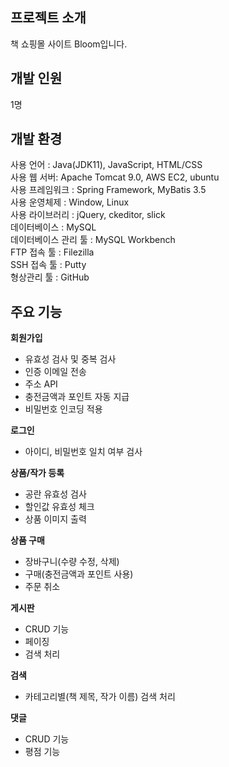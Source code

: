 ## 프로젝트 소개
책 쇼핑몰 사이트 Bloom입니다.

## 개발 인원
1명

## 개발 환경
사용 언어 : Java(JDK11), JavaScript, HTML/CSS  
사용 웹 서버:  Apache Tomcat 9.0, AWS EC2, ubuntu  
사용 프레임워크 : Spring Framework, MyBatis 3.5  
사용 운영체제 : Window, Linux  
사용 라이브러리 : jQuery, ckeditor, slick  
데이터베이스 : MySQL  
데이터베이스 관리 툴 : MySQL Workbench  
FTP 접속 툴 : Filezilla  
SSH 접속 툴 : Putty  
형상관리 툴 : GitHub

## 주요 기능

**회원가입**
 * 유효성 검사 및 중복 검사
 * 인증 이메일 전송
 * 주소 API
 * 충전금액과 포인트 자동 지급
 * 비밀번호 인코딩 적용
 
**로그인**
 * 아이디, 비밀번호 일치 여부 검사
 
 **상품/작가 등록**
 * 공란 유효성 검사
 * 할인값 유효성 체크
 * 상품 이미지 출력
 
 **상품 구매**
 * 장바구니(수량 수정, 삭제)
 * 구매(충전금액과 포인트 사용)
 * 주문 취소
 
 **게시판**
 * CRUD 기능
 * 페이징
 * 검색 처리
 
 **검색**
 * 카테고리별(책 제목, 작가 이름) 검색 처리
 
 **댓글**
 * CRUD 기능
 * 평점 기능
 
 
 
 
 




